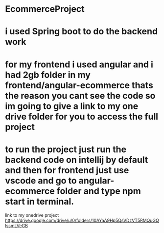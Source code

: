 # EcommerceProject

# i used Spring boot to do the backend work 
# for my frontend i used angular and i had 2gb folder in my frontend/angular-ecommerce thats the reason you cant see the code so im going to give a link to my one drive folder for you to access the full project
# to run the project just run the backend code on intellij by default and then for frontend just use vscode and go to angular-ecommerce folder and type npm start in terminal.
link to my onedrive project https://drive.google.com/drive/u/0/folders/10AYaA9Hp5QsVDzVT5RMQuGQlssmLVeGB
